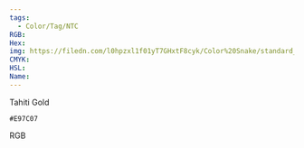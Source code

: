 ```yaml
---
tags:
  - Color/Tag/NTC
RGB:
Hex:
img: https://filedn.com/l0hpzxl1f01yT7GHxtF8cyk/Color%20Snake/standard_csv_to_svg/E97C07.svg
CMYK:
HSL:
Name:
---
```

Tahiti Gold
```palette
#E97C07
```
RGB
